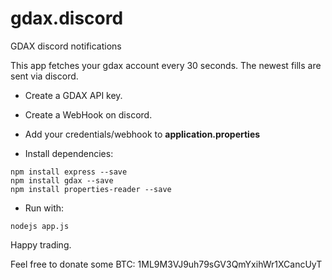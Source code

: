 # gdax.discord
GDAX discord notifications

This app fetches your gdax account every 30 seconds. 
The newest fills are sent via discord.

* Create a GDAX API key.

* Create a WebHook on discord.

* Add your credentials/webhook to **application.properties** 

* Install dependencies:
```
npm install express --save
npm install gdax --save
npm install properties-reader --save
```

* Run with:
```
nodejs app.js
```


Happy trading.

Feel free to donate some BTC:
1ML9M3VJ9uh79sGV3QmYxihWr1XCancUyT

